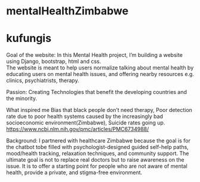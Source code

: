 # mentalHealthZimbabwe
# kufungis


Goal of the website:
In this Mental Health project, I’m building  a website using Django, bootstrap, html and css.  
The website is meant to help users normalize talking about mental health by educating users on mental health issues, and offering nearby  resources e.g. clinics, psychiatrists, therapy.

Passion: Creating Technologies that benefit the developing countries and the minority. 

What inspired me
Bias that black people don’t need therapy, Poor detection rate due to poor health systems caused by the increasingly bad socioeconomic environment(Zimbabwe), Suicide rates going up.
          https://www.ncbi.nlm.nih.gov/pmc/articles/PMC6734988/ 

Background:
I partnered with healthcare Zimbabwe because the goal is for the  chatbot tobe  filled with psychologist-designed guided self-help paths, mood/health tracking, relaxation techniques, and community support. 
The ultimate goal is not to replace real doctors but to raise awareness on the issue. It is to offer a starting point for people who are not aware of mental health, provide a private, and stigma-free environment.











